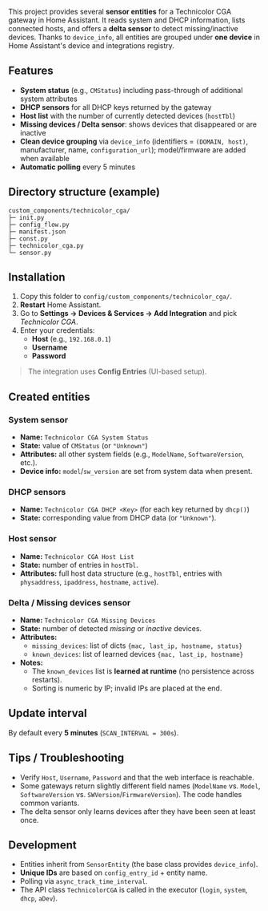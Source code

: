 
This project provides several **sensor entities** for a Technicolor CGA gateway in Home Assistant. It reads system and DHCP information, lists connected hosts, and offers a **delta sensor** to detect missing/inactive devices. Thanks to `device_info`, all entities are grouped under **one device** in Home Assistant's device and integrations registry.

## Features

- **System status** (e.g., `CMStatus`) including pass-through of additional system attributes
- **DHCP sensors** for all DHCP keys returned by the gateway
- **Host list** with the number of currently detected devices (`hostTbl`)
- **Missing devices / Delta sensor**: shows devices that disappeared or are inactive
- **Clean device grouping** via `device_info` (identifiers = `(DOMAIN, host)`, manufacturer, name, `configuration_url`); model/firmware are added when available
- **Automatic polling** every 5 minutes

## Directory structure (example)

```
custom_components/technicolor_cga/
├─ init.py
├─ config_flow.py
├─ manifest.json
├─ const.py
├─ technicolor_cga.py
└─ sensor.py
```

## Installation

1. Copy this folder to `config/custom_components/technicolor_cga/`.
2. **Restart** Home Assistant.
3. Go to **Settings → Devices & Services → Add Integration** and pick *Technicolor CGA*.
4. Enter your credentials:
   - **Host** (e.g., `192.168.0.1`)
   - **Username**
   - **Password**

> The integration uses **Config Entries** (UI-based setup).

## Created entities

### System sensor
- **Name:** `Technicolor CGA System Status`
- **State:** value of `CMStatus` (or `"Unknown"`)
- **Attributes:** all other system fields (e.g., `ModelName`, `SoftwareVersion`, etc.).
- **Device info:** `model`/`sw_version` are set from system data when present.

### DHCP sensors
- **Name:** `Technicolor CGA DHCP <Key>` (for each key returned by `dhcp()`)
- **State:** corresponding value from DHCP data (or `"Unknown"`).

### Host sensor
- **Name:** `Technicolor CGA Host List`
- **State:** number of entries in `hostTbl`.
- **Attributes:** full host data structure (e.g., `hostTbl`, entries with `physaddress`, `ipaddress`, `hostname`, `active`).

### Delta / Missing devices sensor
- **Name:** `Technicolor CGA Missing Devices`
- **State:** number of detected *missing* or *inactive* devices.
- **Attributes:**
  - `missing_devices`: list of dicts `{mac, last_ip, hostname, status}`
  - `known_devices`: list of learned devices `{mac, last_ip, hostname}`
- **Notes:**
  - The `known_devices` list is **learned at runtime** (no persistence across restarts).
  - Sorting is numeric by IP; invalid IPs are placed at the end.

## Update interval

By default every **5 minutes** (`SCAN_INTERVAL = 300s`).

## Tips / Troubleshooting

- Verify `Host`, `Username`, `Password` and that the web interface is reachable.
- Some gateways return slightly different field names (`ModelName` vs. `Model`, `SoftwareVersion` vs. `SWVersion`/`FirmwareVersion`). The code handles common variants.
- The delta sensor only learns devices after they have been seen at least once.

## Development

- Entities inherit from `SensorEntity` (the base class provides `device_info`).
- **Unique IDs** are based on `config_entry_id` + entity name.
- Polling via `async_track_time_interval`.
- The API class `TechnicolorCGA` is called in the executor (`login`, `system`, `dhcp`, `aDev`).
